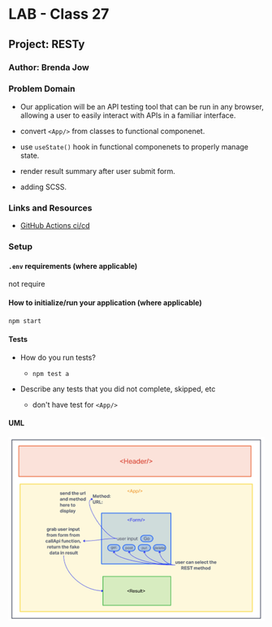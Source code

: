 # LAB - Class 27

## Project: RESTy

### Author: Brenda Jow

### Problem Domain  

- Our application will be an API testing tool that can be run in any browser, allowing a user to easily interact with APIs in a familiar interface.

- convert `<App/>` from classes to functional componenet.
- use `useState()` hook in functional componenets to properly manage state.
- render result summary after user submit form.
- adding SCSS.

### Links and Resources

- [GitHub Actions ci/cd](https://github.com/brenda70904/resty/actions)


### Setup

#### `.env` requirements (where applicable)

not require


#### How to initialize/run your application (where applicable)

`npm start`
<!-- 
#### How to use your library (where applicable)

#### Features / Routes

- Feature One: Details of feature
- GET : `/hello` - specific route to hit -->

#### Tests

- How do you run tests?
  - `npm test a`

- Describe any tests that you did not complete, skipped, etc
  - don't have test for `<App/>`

#### UML

![uml](../assets/class27-uml.png)
